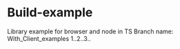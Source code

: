 # Build-example
Library example for browser and node in TS
Branch name: With_Client_examples
1..2..3..
